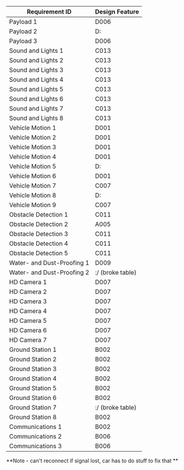 | Requirement ID             | Design Feature               |
|----------------------------|------------------------------|
| Payload 1                  |D006                          |
| Payload 2                  |D:                            |
| Payload 3                  |D006                          |
| Sound and Lights 1         |C013                          |
| Sound and Lights 2         |C013                          |
| Sound and Lights 3         |C013                          |
| Sound and Lights 4         |C013                          |
| Sound and Lights 5         |C013                          |
| Sound and Lights 6         |C013                          |
| Sound and Lights 7         |C013                          |
| Sound and Lights 8         |C013                          |
| Vehicle Motion 1           |D001                          |
| Vehicle Motion 2           |D001                          |
| Vehicle Motion 3           |D001                          |
| Vehicle Motion 4           |D001                          |
| Vehicle Motion 5           |D:                            |
| Vehicle Motion 6           |D001                          |
| Vehicle Motion 7           |C007                          |
| Vehicle Motion 8           |D:                            |
| Vehicle Motion 9           |C007                          |
| Obstacle Detection 1       |C011                          |
| Obstacle Detection 2       |A005                          |
| Obstacle Detection 3       |C011                          |
| Obstacle Detection 4       |C011                          |
| Obstacle Detection 5       |C011                          |
| Water- and Dust-Proofing 1 |D009                          |
| Water- and Dust-Proofing 2 |:/ (broke table)              |
| HD Camera 1                |D007                          |
| HD Camera 2                |D007                          |
| HD Camera 3                |D007                          |
| HD Camera 4                |D007                          |
| HD Camera 5                |D007                          |
| HD Camera 6                |D007                          |
| HD Camera 7                |D007                          |
| Ground Station 1           |B002                          |
| Ground Station 2           |B002                          |
| Ground Station 3           |B002                          |
| Ground Station 4           |B002                          |
| Ground Station 5           |B002                          |
| Ground Station 6           |B002                          |
| Ground Station 7           |:/ (broke table)              |
| Ground Station 8           |B002                          |
| Communications 1           |B002                          |
| Communications 2           |B006                          |
| Communications 3           |B006                          |

**Note - can't reconnect if signal lost, car has to do stuff to fix that **
